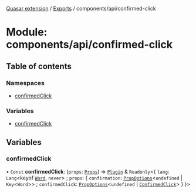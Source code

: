 [Quasar extension](../index.md) / [Exports](../modules.md) / components/api/confirmed-click

# Module: components/api/confirmed-click

## Table of contents

### Namespaces

- [confirmedClick](components_api_confirmed_click.confirmedClick.md)

### Variables

- [confirmedClick](components_api_confirmed_click.md#confirmedclick)

## Variables

### confirmedClick

• `Const` **confirmedClick**: (`props`: [`Props`](../interfaces/components_api_confirmed_click.confirmedClick.Props.md)) => [`Plugin`](../interfaces/components_api_confirmed_click.confirmedClick.Plugin.md) & `Readonly`<{ `lang`: `Lang`<keyof [`Word`](../interfaces/components_api_confirmed_click.confirmedClick.Word.md), `never`\> ; `props`: { `confirmation`: [`PropOptions`](../interfaces/components_api_types_prop_options.PropOptions.md)<`undefined` \| `Key`<`Word`\>\> ; `confirmedClick`: [`PropOptions`](../interfaces/components_api_types_prop_options.PropOptions.md)<`undefined` \| [`ConfirmedClick`](../interfaces/components_api_confirmed_click.confirmedClick.ConfirmedClick.md)\>  }  }\>
